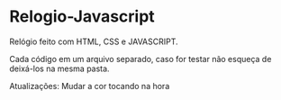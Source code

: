 # Relogio-Javascript
Relógio feito com HTML, CSS e JAVASCRIPT.

Cada código em um arquivo separado, caso for testar não esqueça de deixá-los na mesma pasta.

Atualizações: Mudar a cor tocando na hora
